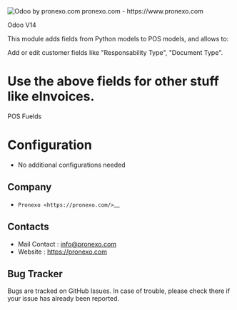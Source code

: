 <img alt="Odoo by pronexo.com" src="https://raw.githubusercontent.com/pronexo-argentina/odoo_pos_addons/14.0/pos_l10n_ar_identification/static/description/ProNexo_Logo2021.png" />
pronexo.com - https://www.pronexo.com

Odoo V14

This module adds fields from Python models to POS models, and allows to:

Add or edit customer fields like "Responsability Type", "Document Type".

Use the above fields for other stuff like eInvoices.
=====================
POS Fuelds

Configuration
=============
* No additional configurations needed

Company
-------
* `Pronexo <https://pronexo.com/>`__



Contacts
--------
* Mail Contact : info@pronexo.com
* Website : https://pronexo.com

Bug Tracker
-----------
Bugs are tracked on GitHub Issues. In case of trouble, please check there if your issue has already been reported.
